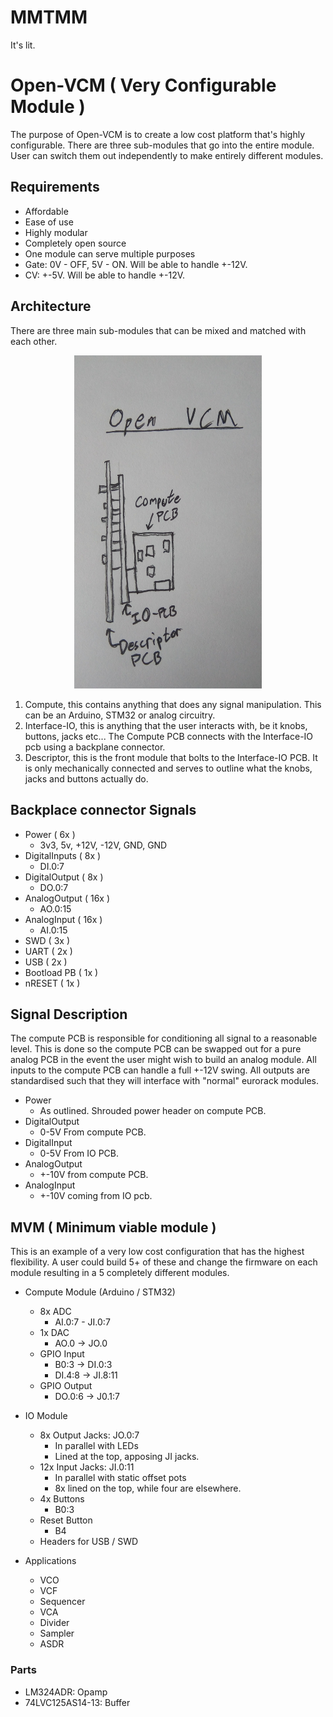 # MMTMM

It's lit.

# Open-VCM ( Very Configurable Module )
The purpose of Open-VCM is to create a low cost platform that's highly configurable. There are three sub-modules that go into the entire module. User can switch them out independently to make entirely different modules.

## Requirements
- Affordable
- Ease of use
- Highly modular
- Completely open source
- One module can serve multiple purposes
- Gate: 0V - OFF, 5V - ON. Will be able to handle +-12V.
- CV: +-5V. Will be able to handle +-12V.

## Architecture
There are three main sub-modules that can be mixed and matched with each other.

<div style="text-align:center"><img src="images/OPEN_VCM.jpg" alt="openVCM" width="300"/></div>

1. Compute, this contains anything that does any signal manipulation. This can be an Arduino, STM32 or analog circuitry.
2. Interface-IO, this is anything that the user interacts with, be it knobs, buttons, jacks etc... The Compute PCB connects with the Interface-IO pcb using a backplane connector.
3. Descriptor, this is the front module that bolts to the Interface-IO PCB. It is only mechanically connected and serves to outline what the knobs, jacks and buttons actually do.

## Backplace connector Signals
- Power ( 6x )
  - 3v3, 5v, +12V, -12V, GND, GND
- DigitalInputs ( 8x )
  - DI.0:7
- DigitalOutput ( 8x )
  - DO.0:7
- AnalogOutput ( 16x )
  - AO.0:15
- AnalogInput ( 16x )
  - AI.0:15
- SWD ( 3x )
- UART ( 2x )
- USB ( 2x )
- Bootload PB ( 1x )
- nRESET ( 1x )

## Signal Description
The compute PCB is responsible for conditioning all signal to a reasonable level. This is done so the compute PCB can be swapped out for a pure analog PCB in the event the user might wish to build an analog module. All inputs to the compute PCB can handle a full +-12V swing. All outputs are standardised such that they will interface with "normal" eurorack modules.

- Power 
  - As outlined. Shrouded power header on compute PCB. 
- DigitalOutput 
  - 0-5V From compute PCB.
- DigitalInput
  - 0-5V From IO PCB.
- AnalogOutput
  - +-10V from compute PCB.
- AnalogInput
  - +-10V coming from IO pcb.

## MVM ( Minimum viable module )
This is an example of a very low cost configuration that has the highest flexibility. A user could build 5+ of these and change the firmware on each module resulting in a 5 completely different modules.

- Compute Module (Arduino / STM32)
  - 8x ADC
    - AI.0:7 - JI.0:7
  - 1x DAC
    - AO.0 -> JO.0
  - GPIO Input
    - B0:3 -> DI.0:3
    - DI.4:8 -> JI.8:11
  - GPIO Output
    - DO.0:6 -> J0.1:7
      
- IO Module
  - 8x Output Jacks: JO.0:7
    - In parallel with LEDs
    - Lined at the top, apposing JI jacks.
  - 12x Input Jacks: JI.0:11
    - In parallel with static offset pots 
    - 8x lined on the top, while four are elsewhere.
  - 4x Buttons
    - B0:3
  - Reset Button
    - B4
  - Headers for USB / SWD

- Applications
  - VCO
  - VCF
  - Sequencer
  - VCA
  - Divider
  - Sampler
  - ASDR

### Parts
- LM324ADR: Opamp
- 74LVC125AS14-13: Buffer

